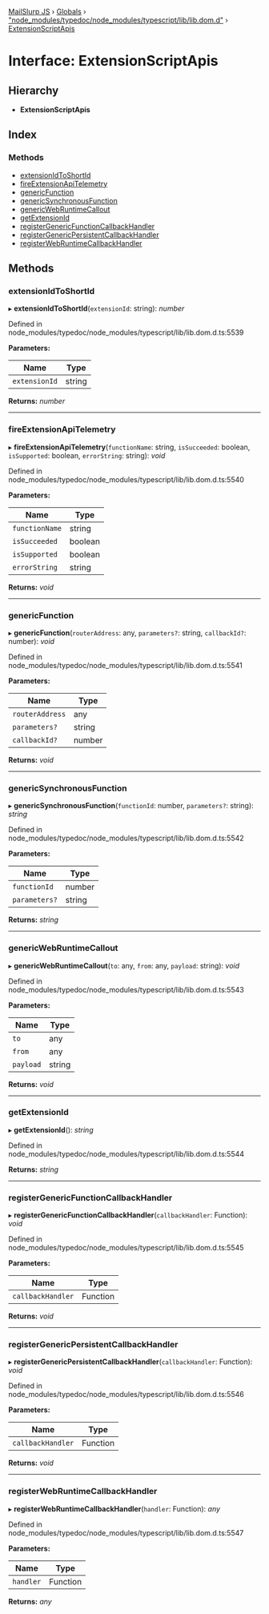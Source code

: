 [MailSlurp JS](../README.md) › [Globals](../globals.md) › ["node_modules/typedoc/node_modules/typescript/lib/lib.dom.d"](../modules/_node_modules_typedoc_node_modules_typescript_lib_lib_dom_d_.md) › [ExtensionScriptApis](_node_modules_typedoc_node_modules_typescript_lib_lib_dom_d_.extensionscriptapis.md)

# Interface: ExtensionScriptApis

## Hierarchy

* **ExtensionScriptApis**

## Index

### Methods

* [extensionIdToShortId](_node_modules_typedoc_node_modules_typescript_lib_lib_dom_d_.extensionscriptapis.md#extensionidtoshortid)
* [fireExtensionApiTelemetry](_node_modules_typedoc_node_modules_typescript_lib_lib_dom_d_.extensionscriptapis.md#fireextensionapitelemetry)
* [genericFunction](_node_modules_typedoc_node_modules_typescript_lib_lib_dom_d_.extensionscriptapis.md#genericfunction)
* [genericSynchronousFunction](_node_modules_typedoc_node_modules_typescript_lib_lib_dom_d_.extensionscriptapis.md#genericsynchronousfunction)
* [genericWebRuntimeCallout](_node_modules_typedoc_node_modules_typescript_lib_lib_dom_d_.extensionscriptapis.md#genericwebruntimecallout)
* [getExtensionId](_node_modules_typedoc_node_modules_typescript_lib_lib_dom_d_.extensionscriptapis.md#getextensionid)
* [registerGenericFunctionCallbackHandler](_node_modules_typedoc_node_modules_typescript_lib_lib_dom_d_.extensionscriptapis.md#registergenericfunctioncallbackhandler)
* [registerGenericPersistentCallbackHandler](_node_modules_typedoc_node_modules_typescript_lib_lib_dom_d_.extensionscriptapis.md#registergenericpersistentcallbackhandler)
* [registerWebRuntimeCallbackHandler](_node_modules_typedoc_node_modules_typescript_lib_lib_dom_d_.extensionscriptapis.md#registerwebruntimecallbackhandler)

## Methods

###  extensionIdToShortId

▸ **extensionIdToShortId**(`extensionId`: string): *number*

Defined in node_modules/typedoc/node_modules/typescript/lib/lib.dom.d.ts:5539

**Parameters:**

Name | Type |
------ | ------ |
`extensionId` | string |

**Returns:** *number*

___

###  fireExtensionApiTelemetry

▸ **fireExtensionApiTelemetry**(`functionName`: string, `isSucceeded`: boolean, `isSupported`: boolean, `errorString`: string): *void*

Defined in node_modules/typedoc/node_modules/typescript/lib/lib.dom.d.ts:5540

**Parameters:**

Name | Type |
------ | ------ |
`functionName` | string |
`isSucceeded` | boolean |
`isSupported` | boolean |
`errorString` | string |

**Returns:** *void*

___

###  genericFunction

▸ **genericFunction**(`routerAddress`: any, `parameters?`: string, `callbackId?`: number): *void*

Defined in node_modules/typedoc/node_modules/typescript/lib/lib.dom.d.ts:5541

**Parameters:**

Name | Type |
------ | ------ |
`routerAddress` | any |
`parameters?` | string |
`callbackId?` | number |

**Returns:** *void*

___

###  genericSynchronousFunction

▸ **genericSynchronousFunction**(`functionId`: number, `parameters?`: string): *string*

Defined in node_modules/typedoc/node_modules/typescript/lib/lib.dom.d.ts:5542

**Parameters:**

Name | Type |
------ | ------ |
`functionId` | number |
`parameters?` | string |

**Returns:** *string*

___

###  genericWebRuntimeCallout

▸ **genericWebRuntimeCallout**(`to`: any, `from`: any, `payload`: string): *void*

Defined in node_modules/typedoc/node_modules/typescript/lib/lib.dom.d.ts:5543

**Parameters:**

Name | Type |
------ | ------ |
`to` | any |
`from` | any |
`payload` | string |

**Returns:** *void*

___

###  getExtensionId

▸ **getExtensionId**(): *string*

Defined in node_modules/typedoc/node_modules/typescript/lib/lib.dom.d.ts:5544

**Returns:** *string*

___

###  registerGenericFunctionCallbackHandler

▸ **registerGenericFunctionCallbackHandler**(`callbackHandler`: Function): *void*

Defined in node_modules/typedoc/node_modules/typescript/lib/lib.dom.d.ts:5545

**Parameters:**

Name | Type |
------ | ------ |
`callbackHandler` | Function |

**Returns:** *void*

___

###  registerGenericPersistentCallbackHandler

▸ **registerGenericPersistentCallbackHandler**(`callbackHandler`: Function): *void*

Defined in node_modules/typedoc/node_modules/typescript/lib/lib.dom.d.ts:5546

**Parameters:**

Name | Type |
------ | ------ |
`callbackHandler` | Function |

**Returns:** *void*

___

###  registerWebRuntimeCallbackHandler

▸ **registerWebRuntimeCallbackHandler**(`handler`: Function): *any*

Defined in node_modules/typedoc/node_modules/typescript/lib/lib.dom.d.ts:5547

**Parameters:**

Name | Type |
------ | ------ |
`handler` | Function |

**Returns:** *any*
